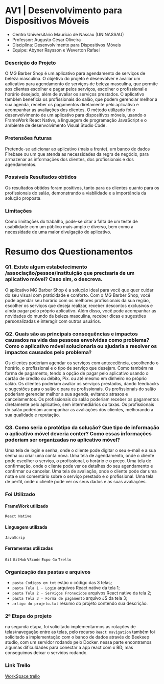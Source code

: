 # AV1 | Desenvolvimento para Dispositivos Móveis

- Centro Universitário Maurício de Nassau (UNINASSAU)
- Professor: Augusto César Oliveira
- Disciplina: Desenvolvimento para Dispositivos Móveis
- Equipe: Abyner Raysson e Weverton Rafael



### Descrição do Projeto

O MG Barber Shop é um aplicativo para agendamento de serviços de beleza masculina. O objetivo do projeto é desenvolver e avaliar um aplicativo para agendamento de serviços de beleza masculina, que permite aos clientes escolher e pagar pelos serviços, escolher o profissional e horário desejado, além de avaliar os serviços prestados. O aplicativo também beneficia os profissionais do salão, que podem gerenciar melhor a sua agenda, receber os pagamentos diretamente pelo aplicativo e acompanhar as avaliações dos clientes. O método utilizado foi o desenvolvimento de um aplicativo para dispositivos móveis, usando o FrameWork React Native, a linguagem de programação JavaScript e o ambiente de desenvolvimento Visual Studio Code.



### Pretensões futuras

Pretende-se adicionar ao aplicativo (mais a frente), um banco de dados Firebase ou um que atenda as necessidades da regra de negócio, para armazenar as informações dos clientes, dos profissionais e dos agendamentos.



### Possíveis Resultados obtidos

Os resultados obtidos foram positivos, tanto para os clientes quanto para os profissionais do salão, demonstrando a viabilidade e a importância da solução proposta.



### Limitações

Como limitações do trabalho, pode-se citar a falta de um teste de usabilidade com um público mais amplo e diverso, bem como a necessidade de uma maior divulgação do aplicativo.



# Resumo dos Questionamentos

### Q1. Existe algum estabelecimento /associação/pessoa/instituição que precisaria de um aplicativo móvel? Caso sim, o descreva.

O aplicativo MG Barber Shop é a solução ideal para você que quer cuidar do seu visual com praticidade e conforto. Com o MG Barber Shop, você pode agendar seu horário com os melhores profissionais da sua região, escolher os serviços que deseja realizar, receber descontos exclusivos e ainda pagar pelo próprio aplicativo. Além disso, você pode acompanhar as novidades do mundo da beleza masculina, receber dicas e sugestões personalizadas e interagir com outros usuários.

### Q2. Quais são as principais consequências e impactos causados na vida das pessoas envolvidas como problema? Como o aplicativo móvel solucionaria ou ajudaria a resolver os impactos causados pelo problema?

Os clientes poderiam agendar os serviços com antecedência, escolhendo o horário, o profissional e o tipo de serviço que desejam. Como também na forma de pagamento, tendo a opção de pagar pelo aplicativo usando o cartão de crédito ou débito, Pix. ou até mesmo em dinheiro no próprio salão.
Os clientes poderiam avaliar os serviços prestados, dando feedbacks e sugestões para o salão e para os profissionais. Os profissionais do salão poderiam gerenciar melhor a sua agenda, evitando atrasos e cancelamentos. Os profissionais do salão poderiam receber os pagamentos diretamente pelo aplicativo, sem intermediários ou taxas. Os profissionais do salão poderiam acompanhar as avaliações dos clientes, melhorando a sua qualidade e reputação.

### Q3. Como seria o protótipo da solução? Que tipo de informação o aplicativo móvel deveria conter? Como essas informações poderiam ser organizadas no aplicativo móvel?

Uma tela de login e senha, onde o cliente pode digitar o seu e-mail e a sua senha ou criar uma conta nova. Uma tela de agendamento, onde o cliente pode escolher o serviço, o profissional, o horário e o preço. Uma tela de confirmação, onde o cliente pode ver os detalhes do seu agendamento e confirmar ou cancelar. Uma tela de avaliação, onde o cliente pode dar uma nota e um comentário sobre o serviço prestado e o profissional. Uma tela de perfil, onde o cliente pode ver os seus dados e as suas avaliações.



### Foi Utilizado
#### FrameWork utilizado
`React Native`

#### Linguagem utilizada
`JavaScrip`

#### Ferramentas utilizadas
`Git` `GitHub` `VScode` `Expo Go` `Trello`



### Organização das pastas e arquivos

- `pasta Codigos em txt` estão o código das 3 telas;
- `pasta Tela 1 - Login` arquivos React native da tela 1;
- `pasta Tela 2 - Serviços Fronecidos` arquivos React native da tela 2;
- `pasta Tela 3 - Forma de pagamento` arquivo JS da tela 3;
- `artigo do projeto.txt` resumo do projeto contendo sua descrição.

### 2ª Etapa do projeto

na segunda etapa, foi solicitado implementarmos as rotações de telas/navegação entre as telas, pelo recurso `React navigation`
também foi solicitado a implementação com o banco de dados através do Beekeep studio, com um servidor rodando pelo Docker. nessa parte
encontramos algumas dificuldades para conectar a app react com o BD, mas conseguimos deixar o servidos rodando.  

### Link Trello

[WorkSpace trello](https://trello.com/b/xiMnSFzI/untitled-board)